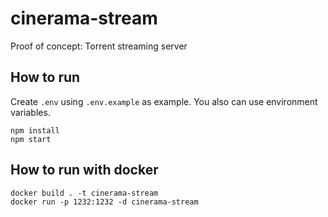 # cinerama-stream
Proof of concept: Torrent streaming server

## How to run 
Create `.env` using `.env.example` as example. You also can use environment variables.

    npm install
    npm start

## How to run with docker

    docker build . -t cinerama-stream
    docker run -p 1232:1232 -d cinerama-stream